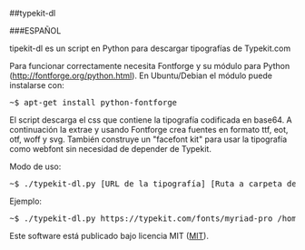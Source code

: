 ##typekit-dl

###ESPAÑOL

tipekit-dl es un script en Python para descargar tipografías de Typekit.com

Para funcionar correctamente necesita Fontforge y su módulo para Python
(http://fontforge.org/python.html). En Ubuntu/Debian el módulo puede instalarse con:

<pre>~$ apt-get install python-fontforge</pre>

El script descarga el css que contiene la tipografía codificada en base64.
A continuación la extrae y usando Fontforge crea fuentes en formato ttf, eot, otf,
woff y svg. También construye un "facefont kit" para usar la tipografía
como webfont sin necesidad de depender de Typekit.

Modo de uso:

<pre>~$ ./typekit-dl.py [URL de la tipografía] [Ruta a carpeta de destino]</pre>

Ejemplo:

<pre>~$ ./typekit-dl.py https://typekit.com/fonts/myriad-pro /home/jorge/Myriad</pre>

Este software está publicado bajo licencia MIT ([MIT](http://opensource.org/licenses/MIT)).